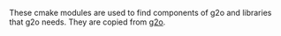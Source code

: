 These cmake modules are used to find components of g2o and libraries that g2o needs.
They are copied from [g2o](https://github.com/RainerKuemmerle/g2o/tree/master/cmake_modules).
